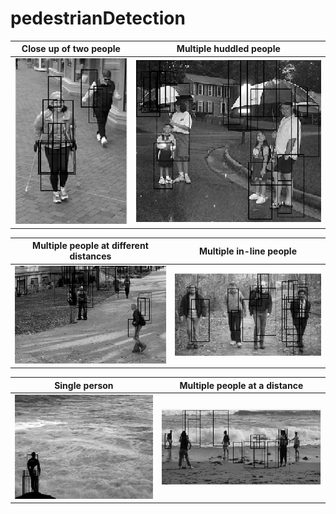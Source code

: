 # pedestrianDetection

Close up of two people        |  Multiple huddled people
:----------------------------:|:-------------------------:
![closeUp](https://github.com/rachelang/pedestrianDetection/blob/master/borderedImages/closeUp.PNG) | ![closeUpDifferentDistance](https://github.com/rachelang/pedestrianDetection/blob/master/borderedImages/closeUpDifferentDistance.png)

Multiple people at different distances |  Multiple in-line people
:-------------------------------------:|:-------------------------:
![differentDistance](https://github.com/rachelang/pedestrianDetection/blob/master/borderedImages/differentDistance.jpg) | ![inLine](https://github.com/rachelang/pedestrianDetection/blob/master/borderedImages/inLine.png)

Single person       |  Multiple people at a distance
:------------------:|:-------------------------:
![onePersonLightBackground](https://github.com/rachelang/pedestrianDetection/blob/master/borderedImages/onePersonLightBackground.PNG) | ![multiplePeople](https://github.com/rachelang/pedestrianDetection/blob/master/borderedImages/multiplePeople.PNG)
